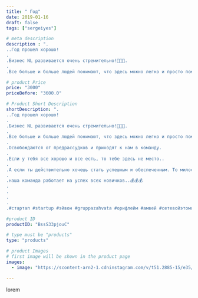 ```yaml
---
title: " Год"
date: 2019-01-16
draft: false
tags: ["sergeiyes"]

# meta description
description : ".
..Год прошел хорошо!
.
.Бизнес NL развивается очень стремительно!🚀🚀🚀.
.
.Все больше и больше людей понимают, что здесь можно легко и просто поменять свою жизн"

# product Price
price: "3000"
priceBefore: "3600.0"

# Product Short Description
shortDescription: ".
..Год прошел хорошо!
.
.Бизнес NL развивается очень стремительно!🚀🚀🚀.
.
.Все больше и больше людей понимают, что здесь можно легко и просто поменять свою жизнь в лучшую сторону.🔥🔥🔥
.
.Освобождаются от предрассудков и приходят к нам в команду.
.
.Если у тебя все хорошо и все есть, то тебе здесь не место..
.
.А если ты действительно хочешь стать успешным и обеспеченным. То милости просим в команду. 💪👍👌
.
.наша команда работает на успех всех новичков..💰💰💰
.
.
.
.
.#стартап #startup #эйвон #gruppazahvata #орифлейм #амвей #сетевойэтомоё #сетевой #миллионер #бизнесбезвложений #млм #сетевойэтомодно #автобонус #сетевоймаркетинг #стильжизни #типичныесетевики #пятигорск #КРЫМ #Севастополь #бизнес #churslabs #sergeystar"

#product ID
productID: "BssS33pjouC"

# type must be "products"
type: "products"

# product Images
# first image will be shown in the product page
images:
  - image: "https://scontent-arn2-1.cdninstagram.com/v/t51.2885-15/e35/49641296_292587151459766_7644444834179097966_n.jpg?tp=1&_nc_ht=scontent-arn2-1.cdninstagram.com&_nc_cat=102&_nc_ohc=tcjBJX7l6tUAX9JQp3R&ccb=7-4&oh=118cae781f844178b5960a9f58057850&oe=60829C56&_nc_sid=86f79a&ig_cache_key=MTk1ODAyMjk0MjE2MDc1MTQ5MA%3D%3D.2-ccb7-4"

---
```

lorem
